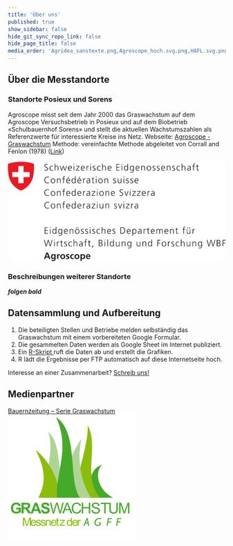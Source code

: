 ```yaml
---
title: 'Über uns'
published: true
show_sidebar: false
hide_git_sync_repo_link: false
hide_page_title: false
media_order: 'Agridea_sanstexte.png,Agroscope_hoch.svg.png,HAFL.svg.png,logo-sg.png,Logo_Inforama_Pantone_co_300dpi.jpg,Logo-Graswachstum-neu-2024-web.webp,Logo-Graswachstum-neu-2024-web.svg'
---
```


## Über die Messtandorte
### Standorte Posieux und Sorens
Agroscope misst seit dem Jahr 2000 das Graswachstum auf dem Agroscope Versuchsbetrieb in Posieux und auf dem Biobetrieb «Schulbauernhof Sorens» und stellt die aktuellen Wachstumszahlen als Referenzwerte für interessierte Kreise ins Netz. 
Webseite:  [Agroscope - Graswachstum](https://www.agroscope.admin.ch/agroscope/de/home/services/dienste/futtermittel/weidemanagement/graswachstum.html)
Methode: vereinfachte Methode abgeleitet von Corrall and Fenlon (1978)  ([Link](https://www.agroscope.admin.ch/agroscope/de/home/services/dienste/futtermittel/weidemanagement/graswachstum/erhebungsmethode.html))

 ![Agroscope_hoch.svg](Agroscope_hoch.svg.png?resize=200,200 "Agroscope_hoch.svg")

### Beschreibungen weiterer Standorte  
_**folgen bald**_


## Datensammlung und Aufbereitung
1. Die beteiligten Stellen und Betriebe melden selbständig das Graswachstum mit einem vorbereiteten Google Formular. 
2. Die gesammelten Daten werden als Google Sheet im Internet publiziert.
3. Ein [R-Skript ](https://github.com/AGFF-ADCF-APF/r-grassgrowth) ruft die Daten ab und erstellt die Grafiken. 
4. R lädt die Ergebnisse per FTP automatisch auf diese Internetseite hoch.

Interesse an einer Zusammenarbeit? [Schreib uns!](/contact?class=button)




## Medienpartner
[Bauernzeitung – Serie Graswachstum](http://www.bauernzeitung.ch/graswachstum-serie) 
![Logo-Graswachstum-neu-2024-web](Logo-Graswachstum-neu-2024-web.svg?resize=200,200 "Logo-Graswachstum-neu-2024-web")
